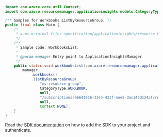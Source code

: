 ```java
import com.azure.core.util.Context;
import com.azure.resourcemanager.applicationinsights.models.CategoryType;

/** Samples for Workbooks ListByResourceGroup. */
public final class Main {
    /*
     * x-ms-original-file: specification/applicationinsights/resource-manager/Microsoft.Insights/stable/2021-08-01/examples/WorkbooksList.json
     */
    /**
     * Sample code: WorkbooksList.
     *
     * @param manager Entry point to ApplicationInsightsManager.
     */
    public static void workbooksList(com.azure.resourcemanager.applicationinsights.ApplicationInsightsManager manager) {
        manager
            .workbooks()
            .listByResourceGroup(
                "my-resource-group",
                CategoryType.WORKBOOK,
                null,
                "/subscriptions/6b643656-33eb-422f-aee8-3ac145d124af/resourceGroups/my-resource-group/providers/Microsoft.Web/sites/MyApp",
                null,
                Context.NONE);
    }
}
```

Read the [SDK documentation](https://github.com/Azure/azure-sdk-for-java/blob/azure-resourcemanager-applicationinsights_1.0.0-beta.4/sdk/applicationinsights/azure-resourcemanager-applicationinsights/README.md) on how to add the SDK to your project and authenticate.
